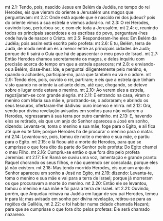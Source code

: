 mt 2.1: Tendo, pois, nascido Jesus em Belém da Judéia, no tempo do rei Herodes, eis que vieram do oriente a Jerusalém uns magos que perguntavam:
mt 2.2: Onde está aquele que é nascido rei dos judeus? pois do oriente vimos a sua estrela e viemos adorá-lo.
mt 2.3: O rei Herodes, ouvindo isso, perturbou-se, e com ele toda a Jerusalém;
mt 2.4: e, reunindo todos os principais sacerdotes e os escribas do povo, perguntava-lhes onde havia de nascer o Cristo.
mt 2.5: Responderam-lhe eles: Em Belém da Judéia; pois assim está escrito pelo profeta:
mt 2.6: E tu, Belém, terra de Judá, de modo nenhum és a menor entre as principais cidades de Judá; porque de ti sairá o Guia que há de apascentar o meu povo de Israel.
mt 2.7: Então Herodes chamou secretamente os magos, e deles inquiriu com precisão acerca do tempo em que a estrela aparecera;
mt 2.8: e enviando-os a Belém, disse-lhes: Ide, e perguntai diligentemente pelo menino; e, quando o achardes, participai-mo, para que também eu vá e o adore.
mt 2.9: Tendo eles, pois, ouvido o rei, partiram; e eis que a estrela que tinham visto quando no oriente ia adiante deles, até que, chegando, se deteve sobre o lugar onde estava o menino.
mt 2.10: Ao verem eles a estrela, regozijaram-se com grande alegria.
mt 2.11: E entrando na casa, viram o menino com Maria sua mãe e, prostrando-se, o adoraram; e abrindo os seus tesouros, ofertaram-lhe dádivas: ouro incenso e mirra.
mt 2.12: Ora, sendo por divina revelação avisados em sonhos para não voltarem a Herodes, regressaram à sua terra por outro caminho.
mt 2.13: E, havendo eles se retirado, eis que um anjo do Senhor apareceu a José em sonho, dizendo: Levanta-te, toma o menino e sua mãe, foge para o Egito, e ali fica até que eu te fale; porque Herodes há de procurar o menino para o matar.
mt 2.14: Levantou-se, pois, tomou de noite o menino e sua mãe, e partiu para o Egito.
mt 2.15: e lá ficou até a morte de Herodes, para que se cumprisse o que fora dito da parte do Senhor pelo profeta: Do Egito chamei o meu Filho.
mt 2.16: Cumpriu-se então o que fora dito pelo profeta Jeremias:
mt 2.17: Em Ramá se ouviu uma voz, lamentação e grande pranto: Raquel chorando os seus filhos, e não querendo ser consolada, porque eles já não existem.
mt 2.18: Mas tendo morrido Herodes, eis que um anjo do Senhor apareceu em sonho a José no Egito,
mt 2.19: dizendo: Levanta-te, toma o menino e sua mãe e vai para a terra de Israel; porque já morreram os que procuravam a morte do menino.
mt 2.20: Então ele se levantou, tomou o menino e sua mãe e foi para a terra de Israel.
mt 2.21: Ouvindo, porém, que Arquelau reinava na Judéia em lugar de seu pai Herodes, temeu ir para lá; mas avisado em sonho por divina revelação, retirou-se para as regiões da Galiléia,
mt 2.22: e foi habitar numa cidade chamada Nazaré; para que se cumprisse o que fora dito pelos profetas: Ele será chamado nazareno.
